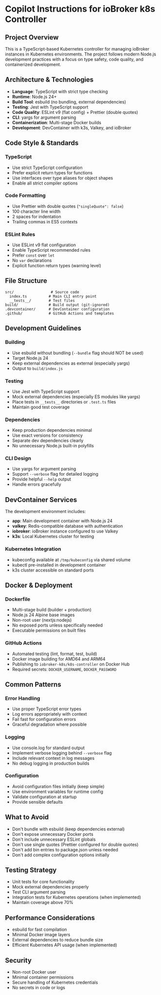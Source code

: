 # Copilot Instructions for ioBroker k8s Controller

## Project Overview

This is a TypeScript-based Kubernetes controller for managing ioBroker instances in Kubernetes environments. The project follows modern Node.js development practices with a focus on type safety, code quality, and containerized development.

## Architecture & Technologies

- **Language**: TypeScript with strict type checking
- **Runtime**: Node.js 24+ 
- **Build Tool**: esbuild (no bundling, external dependencies)
- **Testing**: Jest with TypeScript support
- **Code Quality**: ESLint v9 (flat config) + Prettier (double quotes)
- **CLI**: yargs for argument parsing
- **Containerization**: Multi-stage Docker builds
- **Development**: DevContainer with k3s, Valkey, and ioBroker

## Code Style & Standards

### TypeScript
- Use strict TypeScript configuration
- Prefer explicit return types for functions
- Use interfaces over type aliases for object shapes
- Enable all strict compiler options

### Code Formatting
- Use Prettier with double quotes (`"singleQuote": false`)
- 100 character line width
- 2 spaces for indentation
- Trailing commas in ES5 contexts

### ESLint Rules
- Use ESLint v9 flat configuration
- Enable TypeScript recommended rules
- Prefer `const` over `let`
- No `var` declarations
- Explicit function return types (warning level)

## File Structure

```
src/                 # Source code
  index.ts          # Main CLI entry point
  __tests__/        # Test files
build/              # Build output (git-ignored)
.devcontainer/      # DevContainer configuration
.github/            # GitHub Actions and templates
```

## Development Guidelines

### Building
- Use esbuild without bundling (`--bundle` flag should NOT be used)
- Target Node.js 24
- Keep external dependencies as external (especially yargs)
- Output to `build/index.js`

### Testing
- Use Jest with TypeScript support
- Mock external dependencies (especially ES modules like yargs)
- Place tests in `__tests__` directories or `.test.ts` files
- Maintain good test coverage

### Dependencies
- Keep production dependencies minimal
- Use exact versions for consistency
- Separate dev dependencies clearly
- No unnecessary Node.js built-in polyfills

### CLI Design
- Use yargs for argument parsing
- Support `--verbose` flag for detailed logging
- Provide helpful `--help` output
- Handle errors gracefully

## DevContainer Services

The development environment includes:
- **app**: Main development container with Node.js 24
- **valkey**: Redis-compatible database with authentication
- **iobroker**: ioBroker instance configured to use Valkey
- **k3s**: Local Kubernetes cluster for testing

### Kubernetes Integration
- kubeconfig available at `/tmp/kubeconfig` via shared volume
- kubectl pre-installed in development container
- k3s cluster accessible on standard ports

## Docker & Deployment

### Dockerfile
- Multi-stage build (builder + production)
- Node.js 24 Alpine base images
- Non-root user (nextjs:nodejs)
- No exposed ports unless specifically needed
- Executable permissions on built files

### GitHub Actions
- Automated testing (lint, format, test, build)
- Docker image building for AMD64 and ARM64
- Publishing to `iobroker-k8s/k8s-controller` on Docker Hub
- Required secrets: `DOCKER_USERNAME`, `DOCKER_PASSWORD`

## Common Patterns

### Error Handling
- Use proper TypeScript error types
- Log errors appropriately with context
- Fail fast for configuration errors
- Graceful degradation where possible

### Logging
- Use console.log for standard output
- Implement verbose logging behind `--verbose` flag
- Include relevant context in log messages
- No debug logging in production builds

### Configuration
- Avoid configuration files initially (keep simple)
- Use environment variables for runtime config
- Validate configuration at startup
- Provide sensible defaults

## What to Avoid

- Don't bundle with esbuild (keep dependencies external)
- Don't expose unnecessary Docker ports
- Don't include unnecessary ESLint globals
- Don't use single quotes (Prettier configured for double quotes)
- Don't add bin entries to package.json unless needed
- Don't add complex configuration options initially

## Testing Strategy

- Unit tests for core functionality
- Mock external dependencies properly
- Test CLI argument parsing
- Integration tests for Kubernetes operations (when implemented)
- Maintain coverage above 70%

## Performance Considerations

- esbuild for fast compilation
- Minimal Docker image layers
- External dependencies to reduce bundle size
- Efficient Kubernetes API usage (when implemented)

## Security

- Non-root Docker user
- Minimal container permissions
- Secure handling of Kubernetes credentials
- No secrets in code or logs